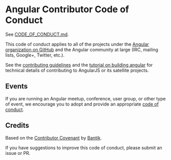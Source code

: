 # Angular Contributor Code of Conduct

See [CODE_OF_CONDUCT.md](https://github.com/angular/code-of-conduct/blob/master/CODE_OF_CONDUCT.md).

This code of conduct applies to all of the projects under the [Angular organization on GitHub](https://github.com/orgs/angular/) and the Angular community at large (IRC, mailing lists, Google+, Twitter, etc.).

See the [contributing guidelines](https://github.com/angular/angular.js/blob/master/CONTRIBUTING.md) and the [tutorial on building angular](http://docs.angularjs.org/misc/contribute) for technical details of contributing to AngularJS or its satellite projects.


## Events

If you are running an Angular meetup, conference, user group, or other type of event, we encourage you to adopt and provide an appropriate [code of conduct](http://confcodeofconduct.com/).


## Credits

Based on the [Contributor Covenant](https://github.com/Bantik/contributor_covenant) by [Bantik](https://github.com/Bantik).

If you have suggestions to improve this code of conduct, please submit an issue or PR.
